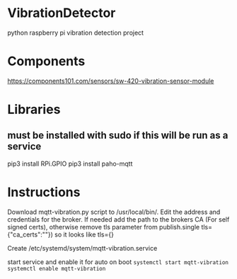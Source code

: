 # VibrationDetector
python raspberry pi vibration detection project

# Components
https://components101.com/sensors/sw-420-vibration-sensor-module

# Libraries
## must be installed with sudo if this will be run as a service
pip3 install RPi.GPIO
pip3 install paho-mqtt

# Instructions
Download mqtt-vibration.py script to /usr/local/bin/. Edit the address and credentials for the broker. If needed add the path to the brokers CA (For self signed certs), otherwise remove tls parameter from publish.single tls={"ca_certs":""}) so it looks like tls={}

Create /etc/systemd/system/mqtt-vibration.service

start service and enable it for auto on boot 
```systemctl start mqtt-vibration```
```systemctl enable mqtt-vibration```